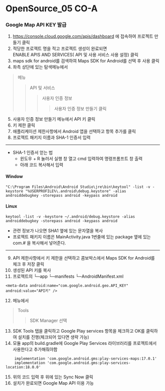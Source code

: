 # OpenSource_05 CO-A
### Google Map API KEY 발급
1. https://console.cloud.google.com/apis/dashboard 에 접속하여 프로젝트 만들기 클릭
2. 적당한 프로젝트 명을 적고 프로젝트 생성이 완료되면<br>ENABLE APIS AND SERVICES( API 및 사용 서비스 사용 설정) 클릭
3. maps sdk for android를 검색하여 Maps SDK for Android를 선택 후 사용 클릭
4. 좌측 상단에 있는 탐색메뉴에서 
> 메뉴
>> API 및 서비스 
>>> 사용자 인증 정보 
>>>> 사용자 인증 정보 만들기 
클릭
5. 사용자 인증 정보 만들기 메뉴에서 API 키 클릭
6. 키 제한 클릭
7. 애플리케이션 제한사항에서  Android 앱을 선택하고 항목  추가를 클릭
8. 프로젝트 패키지 이름과 SHA-1 인증서 입력   
------- 
+ SHA-1 인증서 얻는 법
    + 윈도우 + R 눌러서 실행 창 열고 cmd 입력하여 명령프롬프트 창 출력
    + 아래 코드 복사해서 입력
#### Window
```
"C:\Program Files\Android\Android Studio\jre\bin\keytool" -list -v -keystore "%USERPROFILE%\.android\debug.keystore" -alias androiddebugkey -storepass android -keypass android
```
#### Linux
```
keytool -list -v -keystore ~/.android/debug.keystore -alias androiddebugkey -storepass android -keypass android
```
 + 관련 정보가 나오면 SHA1 옆에 있는 문자열을 복사
+ 프로젝트 패키지 이름은 MainActivity.java 1번줄에 있는 package 옆에 있는 com.# 을 복사해서 넣어준다.
-------

9. API 제한사항에서 키 제한을 선택하고 콤보박스에서 Maps SDK for Android를 체크 후 저장 클릭
10. 생성된 API 키를 복사
11. 프로젝트의 
└─app
    └─manifests
        └─AndroidManifest.xml
``` 
<meta-data android:name="com.google.android.geo.API_KEY" 
android:value="API키" /> 
``` 
12. 메뉴에서 
> Tools 
>> SDK Manager 선택
13. SDK Tools 탭을 클릭하고 Google Play services 항목을 체크하고 OK를 클릭하여 설치를 진행(체크되어 있다면 생략 가능)
14. 모듈 app의 build.gradle에 Google Play Services 라이브러리를 프로젝트에서 사용한다고 추가해줘야함 
```
    implementation 'com.google.android.gms:play-services-maps:17.0.1'
    implementation 'com.google.android.gms:play-services-location:18.0.0' 
``` 
15. 위의 코드 입력 후 위에 있는 Sync Now 클릭
16. 설치가 완료되면 Google Map API 이용 가능
